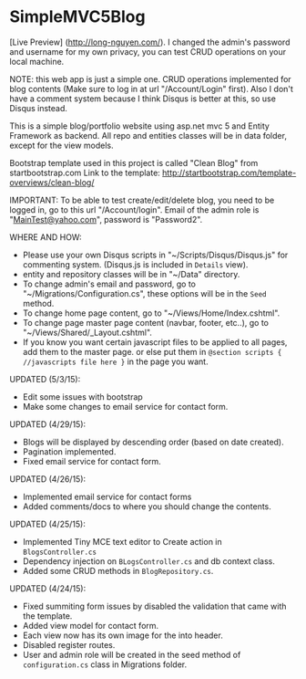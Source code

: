 # SimpleMVC5Blog

[Live Preview] (http://long-nguyen.com/). I changed the admin's password and username for my own privacy, you can test CRUD operations on your local machine.

NOTE: this web app is just a simple one. CRUD operations implemented for blog contents (Make sure to log in at url "/Account/Login" first). Also I don't have a comment system because I think Disqus is better at this, so use Disqus instead.

This is a simple blog/portfolio website using asp.net mvc 5 and Entity Framework as backend.
All repo and entities classes will be in data folder, except for the view models.

Bootstrap template used in this project is called "Clean Blog" from startbootstrap.com
Link to the template: http://startbootstrap.com/template-overviews/clean-blog/

IMPORTANT: To be able to test create/edit/delete blog, you need to be logged in, go to this url "/Account/login".  Email of the admin role is "MainTest@yahoo.com", password is "Password2".

WHERE AND HOW:
* Please use your own Disqus scripts in "~/Scripts/Disqus/Disqus.js" for commenting system. (Disqus.js is included in `Details` view).
* entity and repository classes will be in "~/Data" directory.
* To change admin's email and password, go to "~/Migrations/Configuration.cs", these options will be in the `Seed` method.
* To change home page content, go to "~/Views/Home/Index.cshtml".
* To change page master page content (navbar, footer, etc..), go to "~/Views/Shared/_Layout.cshtml".
* If you know you want certain javascript files to be applied to all pages, add them to the master page. or else put them in ```@section scripts { //javascripts file here }``` in the page you want.

UPDATED (5/3/15):
* Edit some issues with bootstrap
* Make some changes to email service for contact form.

UPDATED (4/29/15):
* Blogs will be displayed by descending order (based on date created).
* Pagination implemented.
* Fixed email service for contact form.

UPDATED (4/26/15):
* Implemented email service for contact forms
* Added comments/docs to where you should change the contents.

UPDATED (4/25/15):
* Implemented Tiny MCE text editor to Create action in ```BlogsController.cs```
* Dependency injection on ```BLogsController.cs``` and db context class.
* Added some CRUD methods in ```BlogRepository.cs```.

UPDATED (4/24/15):

* Fixed summiting form issues by disabled the validation that came with the template.
* Added view model for contact form.
* Each view now has its own image for the into header.
* Disabled register routes.
* User and admin role will be created in the seed method of ```configuration.cs``` class in Migrations folder.
